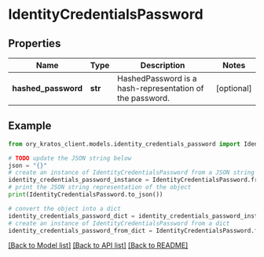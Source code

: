 # IdentityCredentialsPassword


## Properties

Name | Type | Description | Notes
------------ | ------------- | ------------- | -------------
**hashed_password** | **str** | HashedPassword is a hash-representation of the password. | [optional] 

## Example

```python
from ory_kratos_client.models.identity_credentials_password import IdentityCredentialsPassword

# TODO update the JSON string below
json = "{}"
# create an instance of IdentityCredentialsPassword from a JSON string
identity_credentials_password_instance = IdentityCredentialsPassword.from_json(json)
# print the JSON string representation of the object
print(IdentityCredentialsPassword.to_json())

# convert the object into a dict
identity_credentials_password_dict = identity_credentials_password_instance.to_dict()
# create an instance of IdentityCredentialsPassword from a dict
identity_credentials_password_from_dict = IdentityCredentialsPassword.from_dict(identity_credentials_password_dict)
```
[[Back to Model list]](../README.md#documentation-for-models) [[Back to API list]](../README.md#documentation-for-api-endpoints) [[Back to README]](../README.md)


